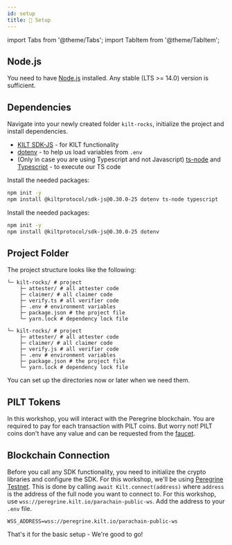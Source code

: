 ```yaml
---
id: setup
title: 🎒 Setup
---
```


import Tabs from '@theme/Tabs';
import TabItem from '@theme/TabItem';

## Node.js

You need to have [Node.js](https://nodejs.org/) installed.
Any stable (LTS >= 14.0) version is sufficient.

## Dependencies

Navigate into your newly created folder `kilt-rocks`, initialize the project and install dependencies.<br/>
- [KILT SDK-JS](https://github.com/KILTprotocol/sdk-js#readme) - for KILT functionality
- [dotenv](https://github.com/motdotla/dotenv#readme) - to help us load variables from `.env`
- (Only in case you are using Typescript and not Javascript) [ts-node](https://www.npmjs.com/package/ts-node) and [Typescript](https://www.typescriptlang.org/) - to execute our TS code

<Tabs groupId="ts-js-choice">
  <TabItem value='ts' label='Typescript' default>

  Install the needed packages:
  
  ```bash npm2yarn
  npm init -y
  npm install @kiltprotocol/sdk-js@0.30.0-25 dotenv ts-node typescript
  ```

  </TabItem>
  <TabItem value='js' label='Javascript' default>

  Install the needed packages:
  
  ```bash npm2yarn
  npm init -y
  npm install @kiltprotocol/sdk-js@0.30.0-25 dotenv
  ```

  </TabItem>
</Tabs>

## Project Folder

The project structure looks like the following:

<Tabs groupId="ts-js-choice">
  <TabItem value='ts' label='Typescript' default>

    └─ kilt-rocks/ # project
        ├─ attester/ # all attester code
        ├─ claimer/ # all claimer code
        ├─ verify.ts # all verifier code
        ├─ .env # environment variables
        ├─ package.json # the project file
        └─ yarn.lock # dependency lock file

  </TabItem>
  <TabItem value='js' label='Javascript'>

    └─ kilt-rocks/ # project
        ├─ attester/ # all attester code
        ├─ claimer/ # all claimer code
        ├─ verify.js # all verifier code
        ├─ .env # environment variables
        ├─ package.json # the project file
        └─ yarn.lock # dependency lock file

  </TabItem>
</Tabs>

You can set up the directories now or later when we need them.

## PILT Tokens

In this workshop, you will interact with the Peregrine blockchain.
You are required to pay for each transaction with PILT coins.
But worry not!
PILT coins don't have any value and can be requested from the [faucet](https://faucet.peregrine.kilt.io).


## Blockchain Connection

Before you call any SDK functionality, you need to initialize the crypto libraries and configure the SDK.
For this workshop, we'll be using [Peregrine Testnet](https://polkadot.js.org/apps/?rpc=wss%3A%2F%2Fperegrine.kilt.io%2Fparachain-public-ws%2F#/explorer).
This is done by calling `await Kilt.connect(address)` where `address` is the address of the full node you want to connect to.
For this workshop, use `wss://peregrine.kilt.io/parachain-public-ws`.
Add the address to your `.env` file.

```env title=".env"
WSS_ADDRESS=wss://peregrine.kilt.io/parachain-public-ws
```

That's it for the basic setup - We're good to go!
